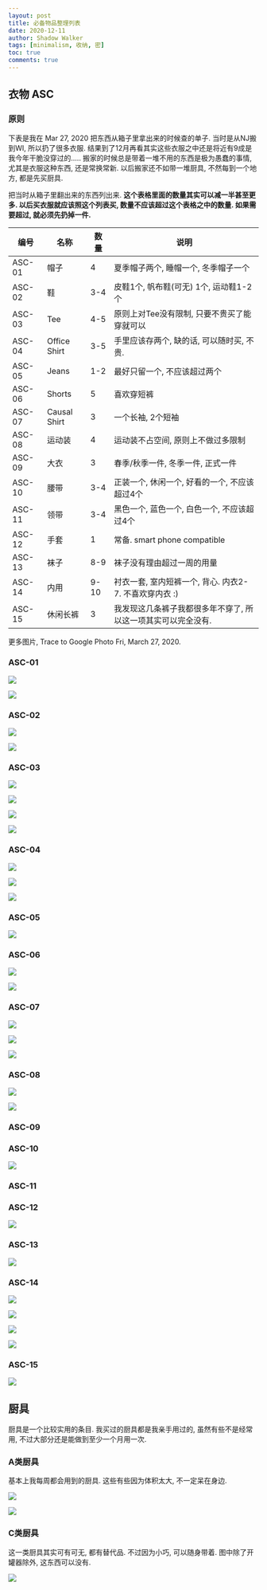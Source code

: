 ```yaml
---
layout: post
title: 必备物品整理列表
date: 2020-12-11
author: Shadow Walker
tags: [minimalism, 收纳, 密]
toc: true
comments: true
---
```


## 衣物 ASC

### 原则

下表是我在 Mar 27, 2020 把东西从箱子里拿出来的时候查的单子. 当时是从NJ搬到WI, 所以扔了很多衣服. 结果到了12月再看其实这些衣服之中还是将近有9成是我今年干脆没穿过的.....  搬家的时候总是带着一堆不用的东西是极为愚蠢的事情, 尤其是衣服这种东西, 还是常换常新.  以后搬家还不如带一堆厨具, 不然每到一个地方, 都是先买厨具. 

把当时从箱子里翻出来的东西列出来. **这个表格里面的数量其实可以减一半甚至更多. 以后买衣服就应该照这个列表买, 数量不应该超过这个表格之中的数量. 如果需要超过, 就必须先扔掉一件.** 

编号 | 名称 | 数量 | 说明
--- | --- | --- |---
ASC-01|帽子|4| 夏季帽子两个, 睡帽一个, 冬季帽子一个
ASC-02|鞋|3-4| 皮鞋1个, 帆布鞋(可无) 1个, 运动鞋1-2个
ASC-03|Tee|4-5| 原则上对Tee没有限制, 只要不贵买了能穿就可以
ASC-04|Office Shirt|3-5| 手里应该存两个, 缺的话, 可以随时买, 不贵. 
ASC-05|Jeans|1-2| 最好只留一个, 不应该超过两个
ASC-06|Shorts|5| 喜欢穿短裤 
ASC-07|Causal Shirt|3| 一个长袖, 2个短袖
ASC-08|运动装|4| 运动装不占空间, 原则上不做过多限制
ASC-09|大衣|3| 春季/秋季一件, 冬季一件, 正式一件
ASC-10|腰带|3-4| 正装一个, 休闲一个, 好看的一个, 不应该超过4个
ASC-11|领带|3-4| 黑色一个, 蓝色一个, 白色一个, 不应该超过4个
ASC-12|手套|1| 常备. smart phone compatible
ASC-13|袜子|8-9| 袜子没有理由超过一周的用量
ASC-14|内用|9-10| 衬衣一套, 室内短裤一个, 背心. 内衣2-7. 不喜欢穿内衣 :)
ASC-15|休闲长裤|3| 我发现这几条裤子我都很多年不穿了, 所以这一项其实可以完全没有. 


更多图片, Trace to Google Photo Fri, March 27, 2020. 

### ASC-01

![](https://lh3.googleusercontent.com/pw/ACtC-3c6tBwlVkrFgdTUCBiVqoULEPtyL4iI1WRwqcxoN4IMHQrT_KiOiPYdyWIqDsHNOS-SNav-j-EGSHHtKlWw4KJjLkEtHRg6jJfj9Rtwjf8GsG6FGxuUqDBTDkh7K6y7YWIW5gb-Atzj8l_Q-q4AE6s5bQ=w684-h911-no?authuser=0)

![](https://lh3.googleusercontent.com/pw/ACtC-3fvJ3CM32WHEePxVJsrX9YU69okKAwKxc9CRwKhPax9qtQ-mG5AsAP2itjn7B3XijNvAHu8i9x3WX3-DulEtkfxIK2bsvhKnUf6WAB2CWZrRVMDzvMGqX5Rv9bqZlboqDAYnWHuN6HjVtoPz3rQpc-whg=w684-h911-no?authuser=0)

### ASC-02

![](https://lh3.googleusercontent.com/pw/ACtC-3f6hFojfNAZlZ-K2L0oEms49ULi_j8Uyqzev9SLup--obiH4xWMoXcmzr2fZaN3vtsBrC2XY1soHB-aTasi_rUYwLqLGaafJA1JmnVn5Tu0vSnL_EoFhttqFzeZYTFg1IZPtkVi5Ew2rLTjyt1DNEdAYw=w684-h911-no?authuser=0)

![](https://lh3.googleusercontent.com/pw/ACtC-3eEp0eGe2X6lhT2rF1CiIUOJUlAc8OPMLWkDoCau4yA-qPNqCrktJhtIOyR3iYMNqHolFps72XBM_8g7Tm7fayedvYSp50s9WkzTlQEjVAtxc8r-0OBp8GdZtpFCE7uLg33ucjyPZ6R4--ZhS5x7PgAVg=w684-h911-no?authuser=0)

### ASC-03

![](https://lh3.googleusercontent.com/pw/ACtC-3f0Uef4KoWES4hCJ7kC3sqv0TGXKH-Q4FjeFVNfyefl0dD2Ne0a7d_oiWqyawdThH6zMJD9GWn4LbkgGMAZcPMhrFZlcUXYmFZs3V5ZS9hLMSW0WMwrP8C61_l1xyE78yfQhoQgvlgOukAoSRFM5h932A=w684-h911-no?authuser=0)

![](https://lh3.googleusercontent.com/pw/ACtC-3c0limVPQ7pWrK7A_BiZfhlQPun3JOdZTFerwOxp434lrEmMEFmLPcynRGo1UE8hTK6p4sCcM5M2Ph0EsLkMSXviUx0Pmic3iQIrIrsOnT4WKGlFHcDVMZoYSe6acT_BSSNPRdMIEgW22vkZLYx5FQqUA=w684-h911-no?authuser=0)

![](https://lh3.googleusercontent.com/pw/ACtC-3eOPYLdhLw9VG-7C6xODBQI4eWfIP0qgg20MFEPnV6AyNCmgLqZlgRR6KQcmiBriMfICVOiNBrXA2p2rhLfkEHnsf8609atXL4PJWvh3ZNh_6EYCeqhes39Ana2L64088VYd5MVkn6Gs2sXAMoRexvBbw=w1215-h911-no?authuser=0)

![](https://lh3.googleusercontent.com/pw/ACtC-3dzCz6iea7UhlJTz7wmHAlXUyv5MQDvVMp0SUzE2v9xWCP-1Zyk2pxewQoM1Shr6KSQSahd7NGdIILETk9NKZ-OSzEB5X2JKWF-UyfeWv_1VZGbiEZbG1Y9bhDezjYmiV0Nc2Jo-IVnnBjiQcXVfkHCTQ=w684-h911-no?authuser=0)

### ASC-04

![](https://lh3.googleusercontent.com/pw/ACtC-3cS_pPL8mT4sgUOMyJ7zfcoOPJ3yylPe4Pm19rjXONIBM0SSPhHFslg3oADRiv4obJ-DCNjqbgDsThfPyfyqooqD3cp0VElAc9kL2JkXg79iHuFIguCPzn0lb7pfWW-8TTqVaaq57Yb1DMss0Iyztu3SQ=w684-h911-no?authuser=0)

![](https://lh3.googleusercontent.com/pw/ACtC-3fxF6xIMy93e1QdrJH1keHMPxvSnCrQSBUu-0eLmWQWP3adwSzsFgdxu715hpwXsJbHZOrecOQOME9B4lCQe_CZZ9bulqMwlaY1i_MRzrTgm8KtXWHMKKDxgOBjjVp9eECcS_uTQIAN1tqgloOaea9BFw=w684-h911-no?authuser=0)

![](https://lh3.googleusercontent.com/pw/ACtC-3cG4S9UVpUxXXbG0JCBEZziSkUsC3cUrT2COE_YVgmBbARUKZa_DXp6BwGX838F88IIGq2BNdeFtVGL0T1UGHkvqYpC_1hl-4IAQBKhKq6MeQb6r-S2SEmeXtqvGjpsvxoA6U-_7Wj52QBHVLDwrP3AHg=w684-h911-no?authuser=0)

### ASC-05

![](https://lh3.googleusercontent.com/pw/ACtC-3cq6XuG60qDrkWW58O2-rEnFO-YVp6hUOZnSBc2UUNQgvT1yuSp6Fktrp5vZbeUeQJaoFtTFwMWSl9N7umYkd0f9Ak2RSO-RrYJbae2b-13tKciwSUsYXjgaCdK8jQ5RATzySDfqWgLJQoW4WFWe8td1Q=w684-h911-no?authuser=0)

### ASC-06

![](https://lh3.googleusercontent.com/pw/ACtC-3cYa-PydC6aXDu2XNigdFUrptJbiO7ZlFdijSN5F9pjbEJlEHabbYPinn8DrIbbkXCsXtt_KLpC0VuwKnK52oq88L96XvJhKnMUX3S4Pm-gL0JiECCDbRyI5T44alS2Lpz1G6mAih2iffOzqPb9bCb8tg=w684-h911-no?authuser=0)

![](https://lh3.googleusercontent.com/pw/ACtC-3eqg3mVtQLGZ2bqsITS6n3g-W1jRlbZFDh9hJXxKYTYLWYaqWpvJ0YV6a5ViNTiOEROEnbacWWLbw8mp6OLzhlNNLp0PQy7bTsjH_bCVf01p5NVwkaSt_7skoOIQY_FAaPjwYK9wK5XCPCs5s3rKCSjkA=w1215-h911-no?authuser=0)

### ASC-07

![](https://lh3.googleusercontent.com/pw/ACtC-3cVeHIHU4zoLYCw-p-ir4fQjaX4xKwT41ry2nuicNk6Nd7C_2xhalbaXH55tNoUlpBuv8zqB-xQ_bu9FDKFNLBhYdWjyCVRg98x62I3IxELnzjaUu--dDaU4wC9UIDK7BH94vzoa-6mi8n4kAFvdR3mZg=w1215-h911-no?authuser=0)

![](https://lh3.googleusercontent.com/pw/ACtC-3fYD_V7pyoBY5jDsbOZNx3-5S0YGnmRMQ31nF5l6UQ1pO--WLDSi2Faeo6MeWPLByGTSNltHEQbyH9WzetqWypJhsp_k3cYcOykh3WHWWeJSNsLNqOWZgVO7rwafnbRldd4zX0z2BUfM-bLWHJJcOpGtw=w684-h911-no?authuser=0)

![](https://lh3.googleusercontent.com/pw/ACtC-3feww0WbmfSGAzMXYDxid_FeWYWL6pSpXic7sVCVdkFoI6dWV6ylPger_yh3ETnB7F4NRfqzKmm2v3lslrFF_m7cVHBifYLZh4myQz-camxBwjibXc-6QJeILSXs_0UbDXihkaIXu52Vz3Z-6eIjDPFZA=w684-h911-no?authuser=0)


### ASC-08

![](https://lh3.googleusercontent.com/pw/ACtC-3cpSRkxyqBG1EIV2R8o9FNWfrz5JvfTAlxPeTGRqssfjvMr5VgmFxVnhHdjYfB3eHbWQ03xQJo5TpodRhTe5NRXshEIOBYU0uRcx04o7oLyxSvUU8Vus_qGq_dJI6zkQJHJ3iT0Jyb6IDwvPvmGMXYKGg=w1215-h911-no?authuser=0)

![](https://lh3.googleusercontent.com/pw/ACtC-3dgnZdXOXqCWCdueoEETDchHj_VrnRdYar1N5YENgkZyIx6F9sbSrX6aWv7gkiZBZJxjevGH9Jdxe9-HAcBDCY7QOpAOLjI5DH2ZGyyvMc-4a2eg8ScbUInS5MI2dSxGHtNea0i5ne_Vgphmmzuidvh6A=w684-h911-no?authuser=0)

### ASC-09

### ASC-10

![](https://lh3.googleusercontent.com/pw/ACtC-3c9mBVZSLQQI9dUqbiNQYgQIzKCBOPxkYW2w48EkcJ1XNhB4-7fcp9ZdPegbS__B_YgTliCvZpxCh44ixG1_QbSxMxdvw-XFuzPstmFKBh91Nz9aF4Rk35RblN19_iiryMXXdUBQROMTmf4BwFLZnmxKQ=w684-h911-no?authuser=0)

### ASC-11

### ASC-12

![](https://lh3.googleusercontent.com/pw/ACtC-3fKbGThtn217bQF5bpjDW4NboZp4Upl2t82JQSQQfh7YkWqd9pOidNHkDahEeSKgpZgZHFhC0kDKvn1jHujgqrmGRfASQXcdo_LJ5sADTc6_rEPQamF0X_aAcn4HHRxoah_Hw2kqC3poG4tRbRYro27bw=w684-h911-no?authuser=0)

### ASC-13

![](https://lh3.googleusercontent.com/pw/ACtC-3dGn3fNWn-4uCHPRlS3nPCCO8kgsI8FNV5Upmb7llTWgmE61ZvBeROcvr-QSyuguXYTEUK-MqsxkeaXB3fVdZxehJwHUi5Nm6_kfnioXWgolYbCokA0BJedbqerCDibXgo2fhaEn0rbTNP_nMT77VEfnQ=w684-h911-no?authuser=0)

### ASC-14

![](https://lh3.googleusercontent.com/pw/ACtC-3cs23eqeUqr-99OhSoF5aD8bYdZk_HBIgFOitX0SZYK0lYHX-ytGUuU1sl_FFRtIquBbK9GpVHg3bXyZAWs9jUY-bpp1quVmIAfkY9B0kUK741OJ0cSCX6JmkUlxL4pIBNQb2Z6_jeegPI7yoQAr1fP3Q=w684-h911-no?authuser=0)

![](https://lh3.googleusercontent.com/pw/ACtC-3fdSdi9pXxyCwcKZt8poLxlT2jhnjkYeIRCu8aue02vZnzcVmMyIz7QUINuTP7SPtS1XI-EalGxoiX4vi-YU6i-SrhJHsmz40wojdCzu8pRmi1HrW5m5fTGKXQKVby_zM6LQNRuqORopnsyGBUhY-Tx7g=w684-h911-no?authuser=0)

![](https://lh3.googleusercontent.com/pw/ACtC-3dQNgiQIl3X8_DnoKy8r-4AIVRXt5F8AjEKAB5GApipqVcoB7M3Z8H7wsfHoxyD938ZoR-fbc2vREBcWDfSdlqNUYoD_XU2lwpqVgbLJShWgz8aLGA4jbPGMHh8lM-ourtqpcs8lKWYavfQjBHj6igKVw=w684-h911-no?authuser=0)

![](https://lh3.googleusercontent.com/pw/ACtC-3cWrRNin_Hg1TYoBZmHMHSgP_6ZPs3Vbt5jaTyHOoiQR6P1tASQknJIr76rCHTmzGTBjio2Ccu9juKL8DgVqUZACNPySY3fXjgLSpeUo51B5u4dRXhQS69oIorKNeAYpId_HgX-iX_kJciflgc5LH-bzQ=w684-h911-no?authuser=0)

### ASC-15

![](https://lh3.googleusercontent.com/pw/ACtC-3cu4z0av7Bo8iDgx8oC7Hf3aD48MGoTfnIKLzaIqp_G-5k--q4Xvo6OWveSySxmc_VU-JEAdkvRNc4CPo0ge2Fin6I7_ZDkIPiD6L9dxvzsLjwSsjQZQ7Cc-ehv5jPowsB3IREjetdwwLnCaAsqntcMvA=w684-h911-no?authuser=0)


## 厨具

厨具是一个比较实用的条目. 我买过的厨具都是我亲手用过的, 虽然有些不是经常用, 不过大部分还是能做到至少一个月用一次. 

### A类厨具

基本上我每周都会用到的厨具. 这些有些因为体积太大, 不一定呆在身边. 

![](https://lh3.googleusercontent.com/pw/ACtC-3fU8p2s7A3xsSZsRqVecCZaN3Y4Q0VlqNToIU2127WUzfuKL1SmHtHCfx80naeT0TA22aQhIKq7TLWDT2DTx4v2Dx8DcQs7doKd5u0QFrP5NCerB6GFU-BX7MHh6v_WfPbe-8W9MrJ3XLuCKVB1DN2rsg=w1215-h912-no?authuser=0)

![](https://lh3.googleusercontent.com/pw/ACtC-3fxRtWVWvsPxFhPHkDzH-h98DlFs7Ze1dzExn2Y_3aajtHci8qBU5Do-dE5qEmZ7l2oCbM82R9M7EN2O-5xoKGrdgwZ8Yn3QxT0hl8QCUaRJCNRyOVc4V4MnNzMkhLgjNynl_BWE1YbYgineD_R5JLb0A=w1215-h912-no?authuser=0)


### C类厨具

这一类厨具其实可有可无, 都有替代品. 不过因为小巧, 可以随身带着. 图中除了开罐器除外, 这东西可以没有. 

![](https://lh3.googleusercontent.com/pw/ACtC-3dheNOYmpWHzdxItiAqq3in21Tz2WJ47UeoQZeef1eZuyS7F9VCaqO_3hSxusf8_NC9QpVHvJPvdBeCSfjMi4ZUXfswKODwibZsRAcj6A7khde0uZxWWq7TS8bV3uzkVuqayYBWUknnM4PmjPd3bZBORw=w684-h911-no?authuser=0)